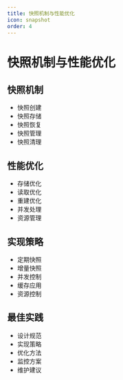 ```yaml
---
title: 快照机制与性能优化
icon: snapshot
order: 4
---
```


# 快照机制与性能优化

## 快照机制
- 快照创建
- 快照存储
- 快照恢复
- 快照管理
- 快照清理

## 性能优化
- 存储优化
- 读取优化
- 重建优化
- 并发处理
- 资源管理

## 实现策略
- 定期快照
- 增量快照
- 并发控制
- 缓存应用
- 资源控制

## 最佳实践
- 设计规范
- 实现策略
- 优化方法
- 监控方案
- 维护建议
